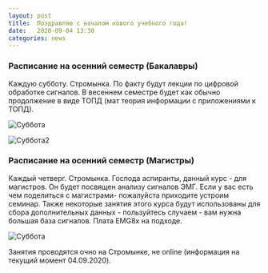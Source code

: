```yaml
---
layout: post
title:  Поздравляю с началом нового учебного года!
date:   2020-09-04 13:30
categories: news
---
```

### Расписание на осенний семестр (Бакалавры)

Каждую субботу. Стромынка.
По факту будут лекции по цифровой обработке сигналов. В весеннем семестре будет как обычно продолжение в виде ТОПД (мат теория информации с приложениями к ТОПД).

![Суббота](https://drive.google.com/uc?export=view&id=1asZ1byb9457sEvCErzdn7E25A6r0hjxo)

![Суббота2](https://drive.google.com/uc?export=view&id=13w0GanKOhaibCB9rDE2kRMA-DmGfX9VJ)

### Расписание на осенний семестр (Магистры)

Каждый четверг. Стромынка. 
Господа аспиранты, данный курс - для магистров. Он будет посвящен анализу сигналов ЭМГ. Если у вас есть чем поделиться с магистрами- пожалуйста приходите устроим семинар. 
Также некоторые занятия этого курса будут использованы для сбора дополнительных данных - пользуйтесь случаем - вам нужна большая база сигналов. Плата EMG8x на подходе.

![Суббота](https://drive.google.com/uc?export=view&id=1U2pGXVPVYl5nNpHxoI5CHv36OntNoe0D)

Занятия проводятся очно на Стромынке, не online (информация на текущий момент 04.09.2020).
